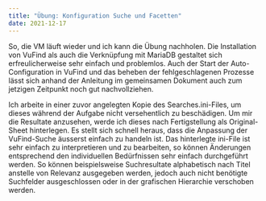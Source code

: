 ```yaml
---
title: "Übung: Konfiguration Suche und Facetten"
date: 2021-12-17  
---
```

So, die VM läuft wieder und ich kann die Übung nachholen. Die Installation von VuFind als auch die Verknüpfung mit MariaDB gestaltet sich erfreulicherweise sehr einfach und problemlos. Auch der Start der Auto-Configuration in VuFind und das beheben der fehlgeschlagenen Prozesse lässt sich anhand der Anleitung im gemeinsamen Dokument auch zum jetzigen Zeitpunkt noch gut nachvollziehen. 

Ich arbeite in einer zuvor angelegten Kopie des Searches.ini-Files, um dieses während der Aufgabe nicht versehentlich zu beschädigen. Um mir die Resultate anzusehen, werde ich dieses nach Fertigstellung als Original-Sheet hinterlegen. Es stellt sich schnell heraus, dass die Anpassung der VuFind-Suche äusserst einfach zu handeln ist. Das hinterlegte ini-File ist sehr einfach zu interpretieren und zu bearbeiten, so können Änderungen entsprechend den individuellen Bedürfnissen sehr einfach durchgeführt werden. So können beispielsweise Suchresultate alphabetisch nach Titel anstelle von Relevanz ausgegeben werden, jedoch auch nicht benötigte Suchfelder ausgeschlossen oder in der grafischen Hierarchie verschoben werden. 
